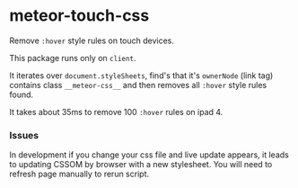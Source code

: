 # meteor-touch-css
Remove `:hover` style rules on touch devices.

This package runs only on `client`.

It iterates over `document.styleSheets`, find's that it's `ownerNode` (link tag)
contains class `__meteor-css__` and then removes all `:hover` style rules found.

It takes about 35ms to remove 100 `:hover` rules on ipad 4.

### Issues

In development if you change your css file and live update appears, 
it leads to updating CSSOM by browser with a new stylesheet.
You will need to refresh page manually to rerun script.
